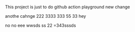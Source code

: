 This project is just to do github action playground
new change


anothe cahnge
222
3333
333
55
33
hey

no no
eee
wwsds
ss
22
=343sssds